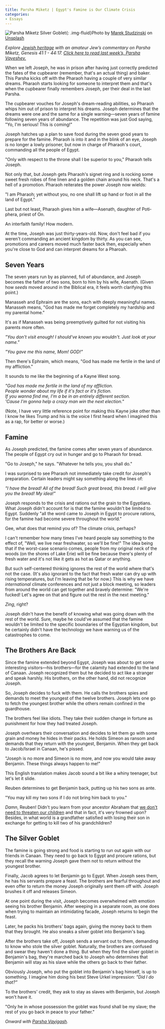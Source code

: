 ```yaml
---
title: Parsha Miketz | Egypt's Famine is Our Climate Crisis
categories:
- Essays
---
```


![Parsha Miketz Silver Goblet](https://withoutapath.com/wp-content/uploads/2019/12/marek-studzinski-E-Ft8d9HMTU-unsplash-1024x682.jpg){: .img-fluid}Photo by [Marek Studzinski](https://unsplash.com/@jccards?utm_source=unsplash&utm_medium=referral&utm_content=creditCopyText) on [Unsplash](https://unsplash.com/s/photos/goblet?utm_source=unsplash&utm_medium=referral&utm_content=creditCopyText)

_Explore [Jewish heritage](https://withoutapath.com/jewish-heritage/) with an amateur Jew’s commentary on Parsha Miketz, Genesis 41:1 - 44:17. [Click here to read last week’s, Parsha Vayeshev.](https://withoutapath.com/parsha-vayeshev/)_

When we left Joseph, he was in prison after having just correctly predicted the fates of the cupbearer (remember, that's an actual thing) and baker. This Parsha kicks off with the Pharaoh having a couple of very similar dreams. Pharaoh starts looking for someone to interpret them and that's when the cupbearer finally remembers Joseph, per their deal in the last Parsha.

The cupbearer vouches for Joseph's dream-reading abilities, so Pharaoh whips him out of prison to interpret his dreams. Joseph determines that the dreams were one and the same for a single warning––seven years of famine following seven years of abundance. The repetition was just God saying, "Yo, I'm serious! This is coming!"

<!-- more -->

Joseph hatches up a plan to save food during the seven good years to prepare for the famine. Pharaoh is into it and in the blink of an eye, Joseph is no longer a lowly prisoner, but now in charge of Pharaoh's court, commanding all the people of Egypt. 

"Only with respect to the throne shall I be superior to you," Pharaoh tells Joseph.

Not only that, but Joseph gets Pharaoh's signet ring and is rocking some sweet fresh robes of fine linen and a golden chain around his neck. That's a hell of a promotion. Pharaoh reiterates the power Joseph now wields:

"I am Pharaoh; yet without you, no one shall lift up hand or foot in all the land of Egypt."

Last but not least, Pharaoh gives him a wife––Asenath, daughter of Poti-phera, priest of On.

An interfaith family! How modern.

At the time, Joseph was just thirty-years-old. Now, don't feel bad if you weren't commanding an ancient kingdom by thirty. As you can see, promotions and careers moved much faster back then, especially when you're close to God and can interpret dreams for a Pharoah.

## Seven Years

The seven years run by as planned, full of abundance, and Joseph becomes the father of two sons, born to him by his wife, Asenath. (Given how _seeds_ moved around in the Biblical era, it feels worth clarifying this point.)

Manasseh and Ephraim are the sons, each with deeply meaningful names. Manasseh means, "God has made me forget completely my hardship and my parental home."

It's as if Manasseh was being preemptively guilted for not visiting his parents more often.

_"You don't visit enough! I should've known you wouldn't. Just look at your name."_

_"You gave me this name, Mom! GOD!"_

Then there's Ephraim, which means, "God has made me fertile in the land of my affliction."

It sounds to me like the beginning of a Kayne West song.

_"God has made me fertile in the land of my affliction.  
People wonder about my life if it's fact or it's fiction.  
If you wanna find me, I'm a be in an entirely different section.  
'Cause I'm gonna help a crazy man win the next election."_

(Note, I have very little reference point for making this Kayne joke other than I know he likes Trump and his is the voice I first heard when I imagined this as a rap, for better or worse.)

## Famine

As Joseph predicted, the famine comes after seven years of abundance. The people of Egypt cry out in hunger and go to Pharaoh for bread.

"Go to Joseph," he says. "Whatever he tells you, you shall do."

I was surprised to see Pharaoh not immediately take credit for Joseph's preparation. Certain leaders might say something along the lines of:

_"I have the bread! All of the bread! Such great bread, this bread. I will give you the bread! My idea!"_

Joseph responds to the crisis and rations out the grain to the Egyptians. What Joseph didn't account for is that the famine wouldn't be limited to Egypt. Suddenly "all the word came to Joseph in Egypt to procure rations, for the famine had become severe throughout the world."

Gee, what does that remind you of? The climate crisis, perhaps? 

I can't remember how many times I've heard people say something to the effect of, "Well, we live near freshwater, so we'll be fine!" The idea being that if the worst-case scenario comes, people from my original neck of the woods (on the shores of Lake Erie) will be fine because there's plenty of fresh water and it's not like it gets as hot as Qatar or anything.

But such self-centered thinking ignores the rest of the world where that's not the case. (It's also ignorant to the fact that fresh water can dry up with rising temperatures, but I'm leaving that be for now.) This is why we have _international_ climate conferences and not just a block meeting, so leaders from around the world can get together and bravely determine: "We're fucked! Let's agree on that and figure out the rest in the next meeting."

_Zing_, right?

Joseph didn't have the benefit of knowing what was going down with the rest of the world. Sure, maybe he could've assumed that the famine wouldn't be limited to the specific boundaries of the Egyptian kingdom, but he certainly didn't have the technology we have warning us of the catastrophes to come. 

## The Brothers Are Back

Since the famine extended beyond Egypt, Joseph was about to get some interesting visitors––his brothers––for the calamity had extended to the land of Canaan. Joseph recognized them but he decided to act like a stranger and speak harshly. His brothers, on the other hand, did not recognize Joseph.

So, Joseph decides to fuck with them. He calls the brothers spies and demands to meet the youngest of the twelve brothers. Joseph lets one go to fetch the youngest brother while the others remain confined in the guardhouse.

The brothers feel like idiots. They take their sudden change in fortune as punishment for how they had treated Joseph.

Joseph overhears their conversation and decides to let them go with some grain and money he hides in their packs. He holds Simeon as ransom and demands that they return with the youngest, Benjamin. When they get back to Jacob/Israel in Canaan, he's pissed.

"Joseph is no more and Simeon is no more, and now you would take away Benjamin. These things always happen to me!"

This English translation makes Jacob sound a bit like a whiny teenager, but let's let it slide.

Reuben determines to get Benjamin back, putting up his two sons as ante.

"You may kill my two sons if I do not bring him back to you."

_Damn_, Reuben! Didn't you learn from your ancestor Abraham that [we don't need to threaten our children](https://withoutapath.com/parsha-vayera/) and that in fact, it's very frowned upon? Besides, in what world is a grandfather satisfied with losing their son in exchange for getting to kill two of his grandchildren?

## The Silver Goblet

The famine is going strong and food is starting to run out again with our friends in Canaan. They need to go back to Egypt and procure rations, but they recall the warning Joseph gave them not to return without the youngest brother.

Finally, Jacob agrees to let Benjamin go to Egypt. When Joseph sees them, he has his servants prepare a feast. The brothers are fearful throughout and even offer to return the money Joseph originally sent them off with. Joseph brushes it off and releases Simeon.

At one point during the visit, Joseph becomes overwhelmed with emotion seeing his brother Benjamin. After weeping in a separate room, as one does when trying to maintain an intimidating facade, Joseph returns to begin the feast. 

Later, he packs his brothers' bags again, giving the money back to them that they brought. He also sneaks a silver goblet into Benjamin's bag. 

After the brothers take off, Joseph sends a servant out to them, demanding to know who stole the silver goblet. Naturally, the brothers are confused and swear they haven't done a thing. But when they find the silver goblet in Benjamin's bag, they're marched back to Joseph who determines that Benjamin will stay as his slave while the others go back to their father. 

Obviously Joseph, who put the goblet into Benjamin's bag himself, is up to something. I imagine him doing his best Steve Urkel impression: _"Did I do that?"_

To the brothers' credit, they ask to stay as slaves with Benjamin, but Joseph won't have it. 

"Only he in whose possession the goblet was found shall be my slave; the rest of you go back in peace to your father."

_Onward with [Parsha Vayigash](https://withoutapath.com/parsha-vayigash/)._

